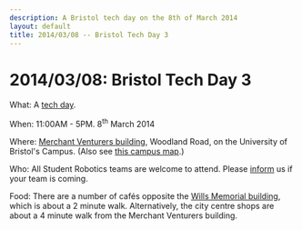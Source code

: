 ```yaml
---
description: A Bristol tech day on the 8th of March 2014
layout: default
title: 2014/03/08 -- Bristol Tech Day 3
---
```

2014/03/08: Bristol Tech Day 3
==================================

What: A [tech day](/events/tech_days).

When: 11:00AM - 5PM. 8<sup>th</sup> March 2014

Where: [Merchant Venturers building](http://www.bristol.ac.uk/conferences-hospitality/conferences/precinct/merchant/),
   Woodland Road, on the University of Bristol's Campus.
  (Also see [this campus map](http://www.bris.ac.uk/media-library/sites/maps/migrated/documents/precinct-key.pdf).)

Who: All Student Robotics teams are welcome to attend.
  Please [inform](/about/contactus) us if your team is coming.

Food: There are a number of cafés opposite the [Wills Memorial building](http://www.bristol.ac.uk/conferences-hospitality/conferences/precinct/willsmemorial), which is about a 2 minute walk.
  Alternatively, the city centre shops are about a 4 minute walk from the Merchant Venturers building.
